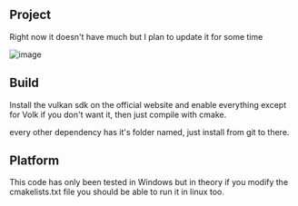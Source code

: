## Project

Right now it doesn't have much but I plan to update it for some time

![image](https://github.com/user-attachments/assets/217c3900-b1cc-446c-a5db-e6194707abd6)


## Build

Install the vulkan sdk on the official website and enable everything except for Volk if you don't want it, then just compile with cmake.

every other dependency has it's folder named, just install from git to there.

## Platform

This code has only been tested in Windows but in theory if you modify the cmakelists.txt file you should be able to run it in linux too.

